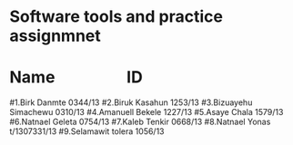 # Software tools and practice assignmnet
#
#     Name                   ID 
#1.Birk Danmte           0344/13 
#2.Biruk Kasahun         1253/13 
#3.Bizuayehu Simachewu   0310/13 
#4.Amanuell Bekele       1227/13 
#5.Asaye Chala           1579/13 
#6.Natnael Geleta        0754/13 
#7.Kaleb Tenkir          0668/13 
#8.Natnael Yonas         t/1307331/13 
#9.Selamawit tolera      1056/13
